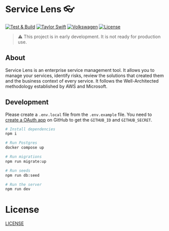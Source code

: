 # Service Lens :eyeglasses:

[![Test & Build](https://github.com/katallaxie/service-lens/actions/workflows/main.yml/badge.svg)](https://github.com/katallaxie/service-lens/actions/workflows/main.yml)
[![Taylor Swift](https://img.shields.io/badge/secured%20by-taylor%20swift-brightgreen.svg)](https://twitter.com/SwiftOnSecurity)
[![Volkswagen](https://auchenberg.github.io/volkswagen/volkswargen_ci.svg?v=1)](https://github.com/auchenberg/volkswagen)
[![License](https://img.shields.io/badge/License-Apache%202.0-blue.svg)](https://opensource.org/licenses/Apache-2.0)

> :warning: This project is in early development. It is not ready for production use.

## About

Service Lens is an enterprise service management tool. It allows you to manage your services, identify risks, review the solutions that created them and the business context of every service. It follows the Well-Architected methodology established by AWS and Microsoft.

## Development

Please create a `.env.local` file from the `.env.example` file. You need to [create a OAuth app](https://docs.github.com/en/apps/oauth-apps/building-oauth-apps/creating-an-oauth-app) on GitHub to get the `GITHUB_ID` and `GITHUB_SECRET`.

```bash
# Install dependencies
npm i

# Run Postgres
docker compose up

# Run migrations
npm run migrate:up

# Run seeds
npm run db:seed

# Run the server
npm run dev
```

# License

[LICENSE](./LICENSE)